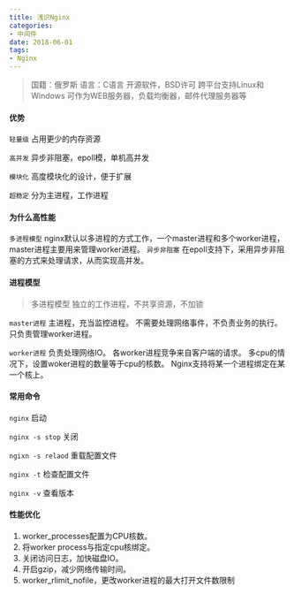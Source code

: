 ```yaml
---
title: 浅识Nginx
categories:
- 中间件
date: 2018-06-01 
tags:
- Nginx
---
```

>国籍：俄罗斯
>语言：C语言
>开源软件，BSD许可
>跨平台支持Linux和Windows
>可作为WEB服务器，负载均衡器，邮件代理服务器等

#### 优势
`轻量级`
占用更少的内存资源

`高并发`
异步非阻塞，epoll模，单机高并发

`模块化`
高度模块化的设计，便于扩展

`超稳定`
分为主进程，工作进程

#### 为什么高性能
`多进程模型`
nginx默认以多进程的方式工作，一个master进程和多个worker进程，master进程主要用来管理worker进程。
`异步非阻塞`
在epoll支持下，采用异步非阻塞的方式来处理请求，从而实现高并发。

#### 进程模型
>多进程模型
>独立的工作进程，不共享资源，不加锁

`master进程`
主进程，充当监控进程。
不需要处理网络事件，不负责业务的执行。
只负责管理worker进程。

`worker进程`
负责处理网络IO。
各worker进程竞争来自客户端的请求。
多cpu的情况下，设置woker进程的数量等于cpu的核数。
Nginx支持将某一个进程绑定在某一个核上。

#### 常用命令
`nginx` 启动

`nginx -s stop` 关闭

`ngixn -s relaod` 重载配置文件

`nginx -t` 检查配置文件

`nginx -v` 查看版本

#### 性能优化

1. worker_processes配置为CPU核数。
2. 将worker process与指定cpu核绑定。
3. 关闭访问日志，加快磁盘IO。
4. 开启gzip，减少网络传输时间。
5. worker_rlimit_nofile，更改worker进程的最大打开文件数限制
